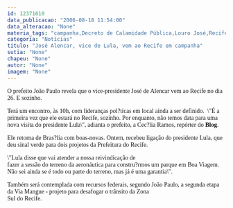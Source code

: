 ```yaml
---
id: 12371610
data_publicacao: "2006-08-18 11:54:00"
data_alteracao: "None"
materia_tags: "campanha,Decreto de Calamidade Pública,Louro José,Recife,Tadeu Alencar"
categoria: "Notícias"
titulo: "José Alencar, vice de Lula, vem ao Recife em campanha"
sutia: "None"
chapeu: "None"
autor: "None"
imagem: "None"
---
```

<p><P><FONT face=Verdana>O prefeito João Paulo revela que o vice-presidente José de Alencar vem ao Recife no dia 26. E sozinho.</FONT></P></p>
<p><P><FONT face=Verdana>Terá um encontro, às 10h, com lideranças pol?ticas em local ainda a ser definido.&nbsp; \"É a primeira vez que ele estará no Recife, sozinho. Por enquanto, não temos data para uma nova visita do presidente Lula\", adianta o prefeito, a Cec?lia Ramos, repórter do <STRONG>Blog</STRONG>.</FONT></P></p>
<p><P><FONT face=Verdana>Ele retorna de Bras?lia com boas-novas. Ontem, recebeu ligação do presidente Lula, que deu sinal verde para dois projetos da Prefeitura do Recife.</FONT></P></p>
<p><P><FONT face=Verdana>\"Lula&nbsp;disse que vai atender a nossa reivindicação de <BR>f</FONT><FONT face=Verdana>azer a sessão do terreno da aeronáutica para constru?rmos um parque em Boa Viagem. Não sei ainda se é todo ou parte do terreno, mas já é uma garantia\".</FONT></P></p>
<p><P><FONT face=Verdana>Também será contemplada com recursos federais, segundo João Paulo, a segunda etapa da Via Mangue - projeto para desafogar o trânsito da Zona<BR>Sul do Recife.</FONT></P> </p>
